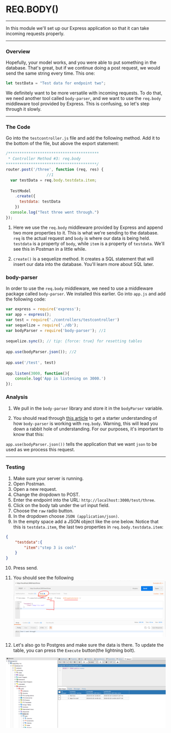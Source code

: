 # REQ.BODY()
---
In this module we'll set up our Express application so that it can take incoming requests properly.

<hr />

### Overview
Hopefully, your model works, and you were able to put something in the database. That's great, but if we continue doing a post request, we would send the same string every time. This one:
```js
let testData = "Test data for endpoint two";
```

We definitely want to be more versatile with incoming requests. To do that, we need another tool called `body-parser`, and we want to use the `req.body` middleware tool provided by Express. This is confusing, so let's step through it slowly.

<hr>

### The Code
Go into the `testcontroller.js` file and add the following method. Add it to the bottom of the file, but above the export statement:

```js
/****************************************
 * Controller Method #3: req.body
****************************************/
router.post('/three', function (req, res) {
                  //1
  var testData = req.body.testdata.item; 

  TestModel
    .create({
      testdata: testData
    })
  console.log("Test three went through.")
});


```

1. Here we use the `req.body` middleware provided by Express and append two more properties to it. This is what we're sending to the database. `req` is the actual request and `body` is where our data is being held. `testdata` is a property of `body`, while `item` is a property of `testdata`. We'll see this in Postman in a little while.

2. `create()` is a sequelize method. It creates a SQL statement that will insert our data into the database. You'll learn more about SQL later.


### body-parser
In order to use the `req.body` middleware, we need to use a middleware package called `body-parser`. We installed this earlier. Go into `app.js` and add the following code:

```js
var express = require('express');
var app = express();
var test = require('./controllers/testcontroller')
var sequelize = require('./db');
var bodyParser = require('body-parser'); //1

sequelize.sync(); // tip: {force: true} for resetting tables

app.use(bodyParser.json()); //2

app.use('/test', test)

app.listen(3000, function(){
	console.log('App is listening on 3000.')
});

```

### Analysis
1. We pull in the `body-parser` library and store it in the `bodyParser` variable. 

2. You should read through [this article](https://medium.com/@adamzerner/how-bodyparser-works-247897a93b90) to get a starter understanding of how `body-parser` is working with `req.body`. Warning, this will lead you down a rabbit hole of understanding. For our purposes, it's important to know that this: 

`app.use(bodyParser.json())` tells the application that we want `json` to be used as we process this request.

<hr />

### Testing
1. Make sure your server is running.
2. Open Postman.
3. Open a new request. 
4. Change the dropdown to POST.
5. Enter the endpoint into the URL: `http://localhost:3000/test/three`.
6. Click on the body tab under the url input field.
7. Choose the `raw` radio button. 
8. In the dropdown choose `JSON (application/json)`.
9. In the empty space add a JSON object like the one below. Notice that this is `testdata.item`, the last two properties in `req.body.testdata.item`:
```json
{
    "testdata":{
        "item":"step 3 is cool"
    }
}
```
10. Press send.
11. You should see the following
![screenshot](assets/03-postman.PNG)

12. Let's also go to Postgres and make sure the data is there. To update the table, you can press the `Execute` button(the lightning bolt). 

![screenshot](assets/03-pg-admin.PNG)


